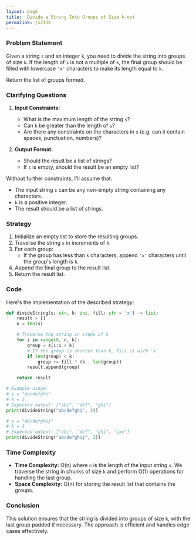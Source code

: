 ```yaml
---
layout: page
title:  Divide a String Into Groups of Size k-out
permalink: /s2138
---
```


### Problem Statement

Given a string `s` and an integer `k`, you need to divide the string into groups of size `k`. If the length of `s` is not a multiple of `k`, the final group should be filled with lowercase `'x'` characters to make its length equal to `k`.

Return the list of groups formed.

### Clarifying Questions

1. **Input Constraints:**
   - What is the maximum length of the string `s`?
   - Can `k` be greater than the length of `s`?
   - Are there any constraints on the characters in `s` (e.g. can it contain spaces, punctuation, numbers)?

2. **Output Format:**
   - Should the result be a list of strings?
   - If `s` is empty, should the result be an empty list?

Without further constraints, I'll assume that:
- The input string `s` can be any non-empty string containing any characters.
- `k` is a positive integer.
- The result should be a list of strings.

### Strategy

1. Initialize an empty list to store the resulting groups.
2. Traverse the string `s` in increments of `k`.
3. For each group:
   - If the group has less than `k` characters, append `'x'` characters until the group's length is `k`.
4. Append the final group to the result list.
5. Return the result list.

### Code

Here's the implementation of the described strategy:

```python
def divideString(s: str, k: int, fill: str = 'x') -> list:
    result = []
    n = len(s)

    # Traverse the string in steps of k
    for i in range(0, n, k):
        group = s[i:i + k]
        # If the group is shorter than k, fill it with 'x'
        if len(group) < k:
            group += fill * (k - len(group))
        result.append(group)

    return result

# Example usage:
# s = "abcdefghi"
# k = 3
# Expected output: ["abc", "def", "ghi"]
print(divideString("abcdefghi", 3))

# s = "abcdefghij"
# k = 3
# Expected output: ["abc", "def", "ghi", "jxx"]
print(divideString("abcdefghij", 3))
```

### Time Complexity

- **Time Complexity:** O(n) where `n` is the length of the input string `s`. We traverse the string in chunks of size `k` and perform O(1) operations for handling the last group.
- **Space Complexity:** O(n) for storing the result list that contains the groups.

### Conclusion

This solution ensures that the string is divided into groups of size `k`, with the last group padded if necessary. The approach is efficient and handles edge cases effectively.